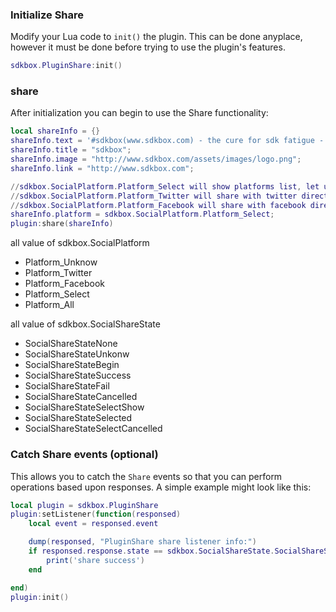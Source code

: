 ### Initialize Share
Modify your Lua code to `init()` the plugin. This can be done anyplace, however it must be done before trying to use the plugin's features.
```lua
sdkbox.PluginShare:init()
```

### share
After initialization you can begin to use the Share functionality:
```lua
local shareInfo = {}
shareInfo.text = '#sdkbox(www.sdkbox.com) - the cure for sdk fatigue - from lua - '
shareInfo.title = "sdkbox";
shareInfo.image = "http://www.sdkbox.com/assets/images/logo.png";
shareInfo.link = "http://www.sdkbox.com";

//sdkbox.SocialPlatform.Platform_Select will show platforms list, let user select which platform want to share
//sdkbox.SocialPlatform.Platform_Twitter will share with twitter directly
//sdkbox.SocialPlatform.Platform_Facebook will share with facebook directly
shareInfo.platform = sdkbox.SocialPlatform.Platform_Select;
plugin:share(shareInfo)
```

all value of sdkbox.SocialPlatform

- Platform_Unknow
- Platform_Twitter
- Platform_Facebook
- Platform_Select
- Platform_All


all value of sdkbox.SocialShareState

- SocialShareStateNone
- SocialShareStateUnkonw
- SocialShareStateBegin
- SocialShareStateSuccess
- SocialShareStateFail
- SocialShareStateCancelled
- SocialShareStateSelectShow
- SocialShareStateSelected
- SocialShareStateSelectCancelled


### Catch Share events (optional)
This allows you to catch the `Share` events so that you can perform operations based upon responses. A simple example might look like this:
```lua
local plugin = sdkbox.PluginShare
plugin:setListener(function(responsed)
	local event = responsed.event

    dump(responsed, "PluginShare share listener info:")
    if responsed.response.state == sdkbox.SocialShareState.SocialShareStateSuccess then
        print('share success')
    end

end)
plugin:init()
```

